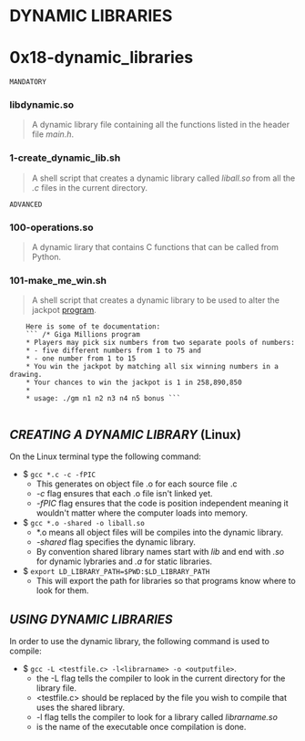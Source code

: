 # DYNAMIC LIBRARIES

# 0x18-dynamic_libraries


``` MANDATORY ```

### libdynamic.so

> A dynamic library file containing all the functions listed in the header file *main.h*.

### 1-create_dynamic_lib.sh

> A shell script that creates a dynamic library called *liball.so* from all the *.c* files in the current directory.

``` ADVANCED ```

### 100-operations.so

> A dynamic lirary that contains C functions that can be called from Python.

### 101-make_me_win.sh

> A shell script that creates a dynamic library to be used to alter the jackpot [program](https://github.com/holbertonschool/0x18.c).


```
	Here is some of te documentation:
	``` /* Giga Millions program                                                                                    
	* Players may pick six numbers from two separate pools of numbers:                                                
	* - five different numbers from 1 to 75 and                                                                       
	* - one number from 1 to 15                                                                                       
	* You win the jackpot by matching all six winning numbers in a drawing.                                           
	* Your chances to win the jackpot is 1 in 258,890,850                                                             
	*                                                                                                                 
	* usage: ./gm n1 n2 n3 n4 n5 bonus ```
 
 ```

## *CREATING A DYNAMIC LIBRARY* (Linux)

On the Linux terminal type the following command:
- $ ``` gcc *.c -c -fPIC ```
	* This generates on object file .o for each source file .c
	* *-c* flag ensures that each .o file isn't linked yet.
	* *-fPIC* flag ensures that the code is position independent meaning it wouldn't matter where the computer loads into memory.
- $ ``` gcc *.o -shared -o liball.so ```
	* *.o means all object files will be compiles into the dynamic library.
	* *-shared* flag specifies the dynamic library.
	* By convention shared library names start with *lib* and end with *.so* for dynamic lybraries and *.a* for static libraries.
- $ ``` export LD_LIBRARY_PATH=$PWD:$LD_LIBRARY_PATH ```
	* This will export the path for libraries so that programs know where to look for them.

## *USING DYNAMIC LIBRARIES*

In order to use the dynamic library, the following command is used to compile:
- $ ``` gcc -L <testfile.c> -l<librarname> -o <outputfile> ```.
	* the -L flag tells the compiler to look in the current directory for the library file.
	* <testfile.c> should be replaced by the file you wish to compile that uses the shared library.
	* -l flag tells the compiler to look for a library called *librarname.so* 
	* <outputfile> is the name of the executable once compilation is done.
